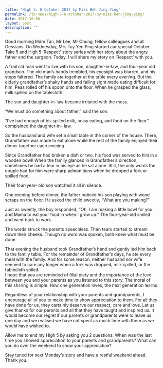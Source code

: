 ```yaml
---
title: "High 5: 6 October 2017 by Miss Beh Jing Ying"
permalink: /lp-news/high-5-6-october-2017-by-miss-beh-jing-ying/
date: 2017-10-06
layout: post
description: ""
---
```

Good morning Mdm Tan, Mr Lee, Mr Chung, fellow colleagues and all Gessians. On Wednesday, Mrs Tay Yen Ping started our special October Take 5 and High 5 ‘Respect’ story series with her story about the angry father and the surgeon. Today, I will share my story on ‘Respect’ with you.

A frail old man went to live with his son, daughter-in-law, and four-year old grandson. The old man’s hands trembled, his eyesight was blurred, and his steps faltered. The family ate together at the table every evening. But the elderly grandfather’s shaky hands and failing sight made eating difficult for him. Peas rolled off his spoon onto the floor. When he grasped the glass, milk spilled on the tablecloth.

The son and daughter-in-law became irritated with the mess.

“We must do something about father,” said the son.

“I’ve had enough of his spilled milk, noisy eating, and food on the floor.” complained the daughter-in- law.

So the husband and wife set a small table in the corner of the house. There, Grandfather was made to eat alone while the rest of the family enjoyed their dinner together each evening.

Since Grandfather had broken a dish or two, his food was served to him in a wooden bowl! When the family glanced in Grandfather’s direction, sometimes he had a tear in his eye as he sat alone. Still, the only words the couple had for him were sharp admonitions when he dropped a fork or spilled food.

Their four-year- old son watched it all in silence.

One evening before dinner, the father noticed his son playing with wood scraps on the floor. He asked the child sweetly, “What are you making?”

Just as sweetly, the boy responded, “Oh, I am making a little bowl for you and Mama to eat your food in when I grow up.” The four-year-old smiled and went back to work.

The words struck the parents speechless. Then tears started to stream down their cheeks. Though no word was spoken, both knew what must be done.

That evening the husband took Grandfather’s hand and gently led him back to the family table. For the remainder of Grandfather’s days, he ate every meal with the family. And for some reason, neither husband nor wife seemed to care any longer when a fork was dropped, milk spilled, or the tablecloth soiled.  
I hope that you are reminded of filial piety and the importance of the love between you and your parents as you listened to this story. The moral of this sharing is simple. How one generation loves, the next generation learns.

Regardless of your relationship with your parents and grandparents, I encourage all of you to make time to show appreciation to them. For all they have done for us, they certainly deserve our respect, care and love. Let us give thanks for our parents and all that they have taught and inspired us. It would become our regret if our parents or grandparents were to leave us one day and we realised we have not spent as much time with them as we would have wished to.

Allow me to end my High 5 by asking you 2 questions: When was the last time you showed appreciation to your parents and grandparents? What can you do over the weekend to show your appreciation?

Stay tuned for next Monday’s story and have a restful weekend ahead. Thank you.